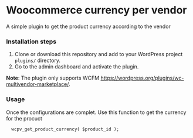 # Woocommerce currency per vendor

A simple plugin to get the product currency according to the vendor

### Installation steps

1. Clone or download this repository and add to your WordPress project `plugins/` directory.
2. Go to the admin dashboard and activate the plugin.



**Note**: The plugin only supports WCFM https://wordpress.org/plugins/wc-multivendor-marketplace/.


### Usage

Once the configurations are complet. Use this function to get the currency for the procuct

```
  wcpv_get_product_currency( $product_id );
```

